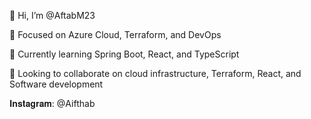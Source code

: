 👋 Hi, I’m @AftabM23

💼 Focused on Azure Cloud, Terraform, and DevOps

🌱 Currently learning Spring Boot, React, and TypeScript

🤝 Looking to collaborate on cloud infrastructure, Terraform, React, and Software development

𝐈𝐧𝐬𝐭𝐚𝐠𝐫𝐚𝐦: @Aifthab
<!---
AftabM23/AftabM23 is a ✨ special ✨ repository because its `README.md` (this file) appears on your GitHub profile.
You can click the Preview link to take a look at your changes.
--->
